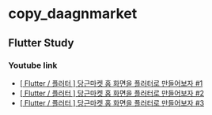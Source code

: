 # copy_daagnmarket

## Flutter Study

### Youtube link
- [[ Flutter / 플러터 ] 당근마켓 홈 화면을 플러터로 만들어보자 #1](https://www.youtube.com/watch?v=aYeBFDnPbkY&t=341s)
- [[ Flutter / 플러터 ] 당근마켓 홈 화면을 플러터로 만들어보자 #2](https://www.youtube.com/watch?v=89myhI2yKK8)
- [[ Flutter / 플러터 ] 당근마켓 홈 화면을 플러터로 만들어보자 #3](https://www.youtube.com/watch?v=Lo6bv1BoAOo)